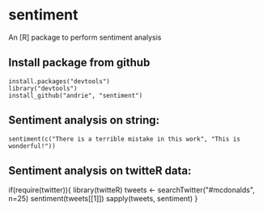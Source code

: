 # sentiment

An [R] package to perform sentiment analysis

## Install package from github

	install.packages("devtools")
	library("devtools")
	install_github("andrie", "sentiment")

## Sentiment analysis on string:

	sentiment(c("There is a terrible mistake in this work", "This is wonderful!"))
	
## Sentiment analysis on twitteR data:

if(require(twitter)){
	library(twitteR)
	tweets  <- searchTwitter("#mcdonalds", n=25)
	sentiment(tweets[[1]])
	sapply(tweets, sentiment)
}	
